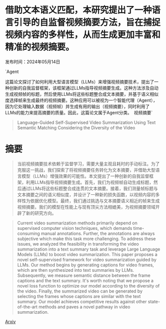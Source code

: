 # 借助文本语义匹配，本研究提出了一种语言引导的自监督视频摘要方法，旨在捕捉视频内容的多样性，从而生成更加丰富和精准的视频摘要。

发布时间：2024年05月14日

`Agent

这篇论文探讨了如何利用大型语言模型（LLMs）来增强视频摘要技术，提出了一种创新的自我监督框架，该框架通过LLMs指导视频摘要生成。这种方法涉及自动生成视频帧的标题，然后使用LLMs将这些标题整合成文本摘要，并基于语义相似度选择帧来生成最终的视频摘要。这种应用可以被视为一个智能代理（Agent），因为它处理输入数据（视频帧）并生成有用的输出（视频摘要），同时利用了LLMs的能力来提高摘要的质量。因此，这篇论文属于Agent分类。` `视频摘要`

> Language-Guided Self-Supervised Video Summarization Using Text Semantic Matching Considering the Diversity of the Video

# 摘要

> 当前视频摘要技术依赖于监督学习，需要大量主观且耗时的手动标注。为了克服这一挑战，我们探索了将视频摘要任务转化为文本摘要，并借助大型语言模型（LLMs）增强效果的可能性。本文提出了一种创新的自我监督框架，利用LLMs指导视频摘要生成。首先，我们为视频帧自动生成标题，然后通过LLMs将这些标题整合成连贯的文本摘要。接着，我们测量帧标题与文本摘要之间的语义相似度，并设计了一种新的损失函数，以视频内容的多样性为依据优化模型。最终，我们通过挑选与文本摘要语义相近的帧来生成视频摘要。我们的模型在性能上与现有顶尖方法相媲美，为视频摘要领域开辟了新的研究方向。

> Current video summarization methods primarily depend on supervised computer vision techniques, which demands time-consuming manual annotations. Further, the annotations are always subjective which make this task more challenging. To address these issues, we analyzed the feasibility in transforming the video summarization into a text summary task and leverage Large Language Models (LLMs) to boost video summarization. This paper proposes a novel self-supervised framework for video summarization guided by LLMs. Our method begins by generating captions for video frames, which are then synthesized into text summaries by LLMs. Subsequently, we measure semantic distance between the frame captions and the text summary. It's worth noting that we propose a novel loss function to optimize our model according to the diversity of the video. Finally, the summarized video can be generated by selecting the frames whose captions are similar with the text summary. Our model achieves competitive results against other state-of-the-art methods and paves a novel pathway in video summarization.

[Arxiv](https://arxiv.org/abs/2405.08890)